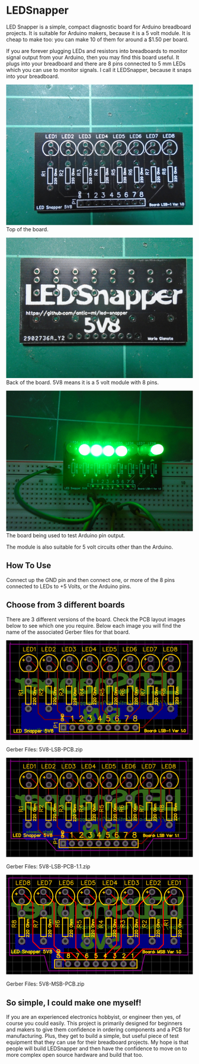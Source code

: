 # LEDSnapper
LED Snapper is a simple, compact diagnostic board for Arduino breadboard projects. It
is suitable for Arduino makers, because it is a 5 volt
module. It is cheap to make too: you can make 10 of them for around a $1.50 per board.

If you are forever plugging LEDs and resistors into breadboards to monitor
signal output from your Arduino, then you may find this board useful. It plugs
into your breadboard and there are 8 pins connected to 5 mm LEDs 
which you can use to monitor signals. I call it LEDSnapper, because it 
snaps into your breadboard.

![Front of board](images/front-lsb.JPG)
Top of the board.

![Back of board](images/back-lsb.JPG)
Back of the board. 5V8 means it is a 5 volt module with 8 pins.

![Breadboard](images/breadboard-shot.JPG)
The board being used to test Arduino pin output.

The module is also suitable for 5 volt circuits other than the Arduino.

How To Use
----------

Connect up the GND pin and then connect one, or more of the 8 pins
connected to LEDs to +5 Volts, or the Arduino pins.

Choose from 3 different boards
------------------------------

There are 3 different versions of the board. Check the PCB layout images
below to see which one you require. Below each image you will find the
name of the associated Gerber files for that board.

![5V8-LSB-PCB](images/5V8-LSB-PCB.png)

Gerber Files: 5V8-LSB-PCB.zip

![5V8-LSB-PCB-1.1](images/5V8-LSB-PCB-1.1.png)

Gerber Files: 5V8-LSB-PCB-1.1.zip

![5V8-MSB-PCB](images/5V8-MSB-PCB.png)

Gerber Files: 5V8-MSB-PCB.zip


So simple, I could make one myself!
-----------------------------------

If you are an experienced electronics hobbyist, or engineer then yes, of course
you could easily. This project is primarily designed for beginners and makers to give them
confidence in ordering components and a PCB for manufacturing. Plus, they get
to build a simple, but useful piece of test equipment that they can use for
their breadboard projects. My hope is that people will build LEDSnapper and
then have the confidence to move on to more complex open source hardware and
build that too.




